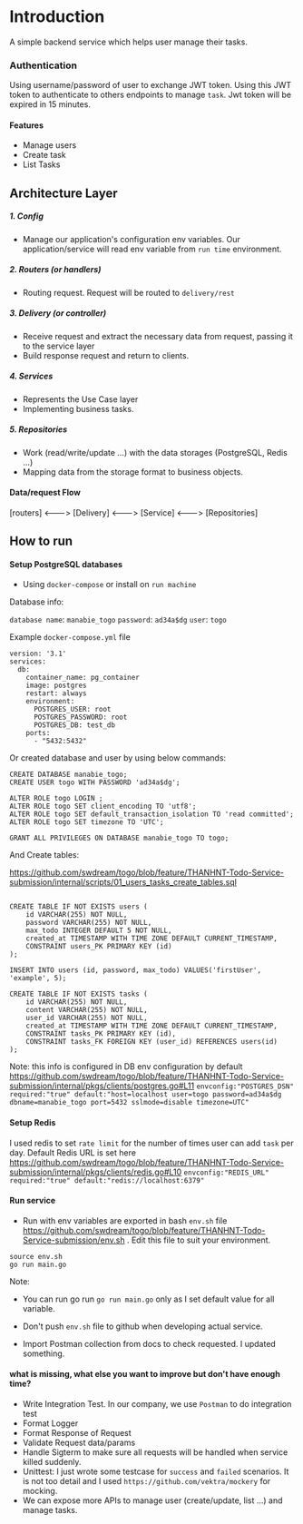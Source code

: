 # Introduction

A simple backend service which helps user manage their tasks.

### Authentication

Using username/password of user to exchange JWT token. Using this JWT token to authenticate to others endpoints to manage `task`.
Jwt token will be expired in 15 minutes.

#### Features

- Manage users
- Create task
- List Tasks

## Architecture Layer

##### 1. Config

- Manage our application's configuration env variables. 
Our application/service will read env variable from `run time` environment.

##### 2. Routers (or handlers)

- Routing request. Request will be routed to `delivery/rest`

##### 3. Delivery (or controller)

- Receive request and extract the necessary data from request, passing it to the service layer
- Build response request and return to clients.

##### 4. Services

- Represents the Use Case layer
- Implementing business tasks.

##### 5. Repositories

- Work (read/write/update ...) with the data storages (PostgreSQL, Redis ...)
- Mapping data from the storage format to business objects.

#### Data/request Flow

[routers] <---> [Delivery] <---> [Service] <---> [Repositories]

## How to run

#### Setup PostgreSQL databases

- Using `docker-compose` or install on `run machine`

Database info:

`database name`: `manabie_togo`
`password`: `ad34a$dg`
`user`: `togo`

Example `docker-compose.yml` file

```
version: '3.1'
services:
  db:
    container_name: pg_container
    image: postgres
    restart: always
    environment:
      POSTGRES_USER: root
      POSTGRES_PASSWORD: root
      POSTGRES_DB: test_db
    ports:
      - "5432:5432"
```

Or created database and user by using below commands:

```
CREATE DATABASE manabie_togo;
CREATE USER togo WITH PASSWORD 'ad34a$dg';

ALTER ROLE togo LOGIN ;
ALTER ROLE togo SET client_encoding TO 'utf8';
ALTER ROLE togo SET default_transaction_isolation TO 'read committed';
ALTER ROLE togo SET timezone TO 'UTC';

GRANT ALL PRIVILEGES ON DATABASE manabie_togo TO togo;
```

And Create tables:

https://github.com/swdream/togo/blob/feature/THANHNT-Todo-Service-submission/internal/scripts/01_users_tasks_create_tables.sql
```

CREATE TABLE IF NOT EXISTS users (
	id VARCHAR(255) NOT NULL,
	password VARCHAR(255) NOT NULL,
	max_todo INTEGER DEFAULT 5 NOT NULL,
	created_at TIMESTAMP WITH TIME ZONE DEFAULT CURRENT_TIMESTAMP,
	CONSTRAINT users_PK PRIMARY KEY (id)
);

INSERT INTO users (id, password, max_todo) VALUES('firstUser', 'example', 5);

CREATE TABLE IF NOT EXISTS tasks (
	id VARCHAR(255) NOT NULL,
	content VARCHAR(255) NOT NULL,
	user_id VARCHAR(255) NOT NULL,
    created_at TIMESTAMP WITH TIME ZONE DEFAULT CURRENT_TIMESTAMP,
	CONSTRAINT tasks_PK PRIMARY KEY (id),
	CONSTRAINT tasks_FK FOREIGN KEY (user_id) REFERENCES users(id)
);
```


Note: this info is configured in DB env configuration by default
https://github.com/swdream/togo/blob/feature/THANHNT-Todo-Service-submission/internal/pkgs/clients/postgres.go#L11
``envconfig:"POSTGRES_DSN" required:"true" default:"host=localhost user=togo password=ad34a$dg dbname=manabie_togo port=5432 sslmode=disable timezone=UTC"``

#### Setup Redis

I used redis to set `rate limit` for the number of times user can add `task` per day.
Default Redis URL is set here
https://github.com/swdream/togo/blob/feature/THANHNT-Todo-Service-submission/internal/pkgs/clients/redis.go#L10
`envconfig:"REDIS_URL" required:"true" default:"redis://localhost:6379"`

#### Run service

- Run with env variables are exported in bash `env.sh` file
https://github.com/swdream/togo/blob/feature/THANHNT-Todo-Service-submission/env.sh .
Edit this file to suit your environment. 

```
source env.sh
go run main.go
```
Note:
- You can run go run `go run main.go` only as I set default value for all variable.
- Don't push `env.sh` file to github when developing actual service.  

- Import Postman collection from docs to check requested. I updated something.

#### what is missing, what else you want to improve but don't have enough time? 

- Write Integration Test. In our company, we use `Postman` to do integration test
- Format Logger
- Format Response of Request
- Validate Request data/params
- Handle Sigterm to make sure all requests will be handled when service killed suddenly.
- Unittest: I just wrote some testcase for `success` and `failed` scenarios. It is not too detail
 and I used `https://github.com/vektra/mockery` for  mocking.
- We can expose more APIs to manage user (create/update, list ...) and manage tasks.
